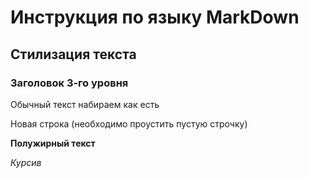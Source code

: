  # Инструкция по языку MarkDown

 ## Стилизация текста

 ### Заголовок 3-го уровня

 Обычный текст набираем как есть

 Новая строка (необходимо проустить пустую строчку)

 **Полужирный текст**

 *Курсив*

